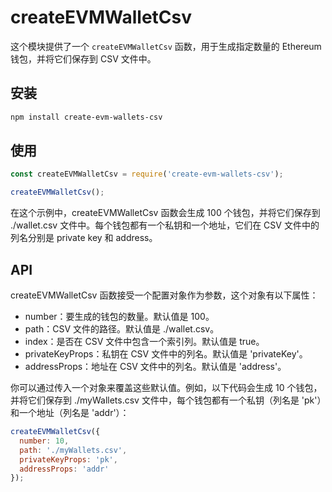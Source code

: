 # createEVMWalletCsv

这个模块提供了一个 `createEVMWalletCsv` 函数，用于生成指定数量的 Ethereum 钱包，并将它们保存到 CSV 文件中。

## 安装

```bash
npm install create-evm-wallets-csv
```

## 使用

```javascript
const createEVMWalletCsv = require('create-evm-wallets-csv');

createEVMWalletCsv();
```

在这个示例中，createEVMWalletCsv 函数会生成 100 个钱包，并将它们保存到 ./wallet.csv 文件中。每个钱包都有一个私钥和一个地址，它们在 CSV 文件中的列名分别是 private key 和 address。

## API 
createEVMWalletCsv 函数接受一个配置对象作为参数，这个对象有以下属性：

- number：要生成的钱包的数量。默认值是 100。
- path：CSV 文件的路径。默认值是 ./wallet.csv。
- index：是否在 CSV 文件中包含一个索引列。默认值是 true。
- privateKeyProps：私钥在 CSV 文件中的列名。默认值是 'privateKey'。
- addressProps：地址在 CSV 文件中的列名。默认值是 'address'。

你可以通过传入一个对象来覆盖这些默认值。例如，以下代码会生成 10 个钱包，并将它们保存到 ./myWallets.csv 文件中，每个钱包都有一个私钥（列名是 'pk'）和一个地址（列名是 'addr'）：

```javascript
createEVMWalletCsv({
  number: 10,
  path: './myWallets.csv',
  privateKeyProps: 'pk',
  addressProps: 'addr'
});
```
